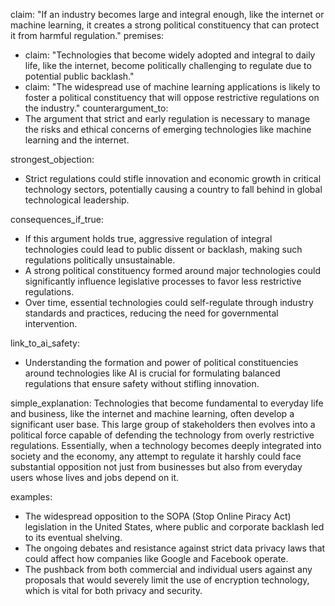 claim: "If an industry becomes large and integral enough, like the internet or machine learning, it creates a strong political constituency that can protect it from harmful regulation."
premises:
  - claim: "Technologies that become widely adopted and integral to daily life, like the internet, become politically challenging to regulate due to potential public backlash."
  - claim: "The widespread use of machine learning applications is likely to foster a political constituency that will oppose restrictive regulations on the industry."
counterargument_to:
  - The argument that strict and early regulation is necessary to manage the risks and ethical concerns of emerging technologies like machine learning and the internet.

strongest_objection:
  - Strict regulations could stifle innovation and economic growth in critical technology sectors, potentially causing a country to fall behind in global technological leadership.

consequences_if_true:
  - If this argument holds true, aggressive regulation of integral technologies could lead to public dissent or backlash, making such regulations politically unsustainable.
  - A strong political constituency formed around major technologies could significantly influence legislative processes to favor less restrictive regulations.
  - Over time, essential technologies could self-regulate through industry standards and practices, reducing the need for governmental intervention.

link_to_ai_safety:
  - Understanding the formation and power of political constituencies around technologies like AI is crucial for formulating balanced regulations that ensure safety without stifling innovation.

simple_explanation:
  Technologies that become fundamental to everyday life and business, like the internet and machine learning, often develop a significant user base. This large group of stakeholders then evolves into a political force capable of defending the technology from overly restrictive regulations. Essentially, when a technology becomes deeply integrated into society and the economy, any attempt to regulate it harshly could face substantial opposition not just from businesses but also from everyday users whose lives and jobs depend on it.

examples:
  - The widespread opposition to the SOPA (Stop Online Piracy Act) legislation in the United States, where public and corporate backlash led to its eventual shelving.
  - The ongoing debates and resistance against strict data privacy laws that could affect how companies like Google and Facebook operate.
  - The pushback from both commercial and individual users against any proposals that would severely limit the use of encryption technology, which is vital for both privacy and security.